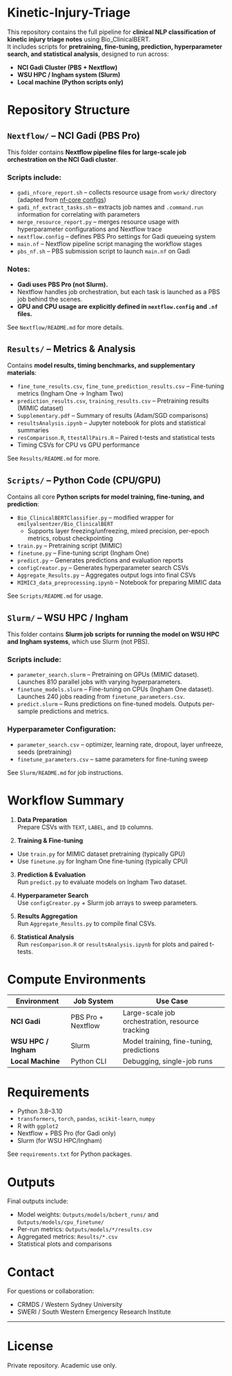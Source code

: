 # Kinetic-Injury-Triage

This repository contains the full pipeline for **clinical NLP classification of kinetic injury triage notes** using Bio_ClinicalBERT.  
It includes scripts for **pretraining, fine-tuning, prediction, hyperparameter search, and statistical analysis**, designed to run across:

- **NCI Gadi Cluster (PBS + Nextflow)**  
- **WSU HPC / Ingham system (Slurm)**  
- **Local machine (Python scripts only)**

# Repository Structure

## `Nextflow/` – NCI Gadi (PBS Pro)

This folder contains **Nextflow pipeline files for large-scale job orchestration on the NCI Gadi cluster**.

### Scripts include:

- `gadi_nfcore_report.sh` – collects resource usage from `work/` directory (adapted from [nf-core configs](https://nf-co.re/configs/nci_gadi/))  
- `gadi_nf_extract_tasks.sh` – extracts job names and `.command.run` information for correlating with parameters  
- `merge_resource_report.py` – merges resource usage with hyperparameter configurations and Nextflow trace  
- `nextflow.config` – defines PBS Pro settings for Gadi queueing system  
- `main.nf` – Nextflow pipeline script managing the workflow stages  
- `pbs_nf.sh` – PBS submission script to launch `main.nf` on Gadi  

### Notes:

- **Gadi uses PBS Pro (not Slurm).**  
- Nextflow handles job orchestration, but each task is launched as a PBS job behind the scenes.  
- **GPU and CPU usage are explicitly defined in `nextflow.config` and `.nf` files.**

See `Nextflow/README.md` for more details.



## `Results/` – Metrics & Analysis

Contains **model results, timing benchmarks, and supplementary materials**:

- `fine_tune_results.csv`, `fine_tune_prediction_results.csv` – Fine-tuning metrics (Ingham One → Ingham Two)  
- `prediction_results.csv`, `training_results.csv` – Pretraining results (MIMIC dataset)  
- `Supplementary.pdf` – Summary of results (Adam/SGD comparisons)  
- `resultsAnalysis.ipynb` – Jupyter notebook for plots and statistical summaries  
- `resComparison.R`, `ttestAllPairs.R` – Paired t-tests and statistical tests  
- Timing CSVs for CPU vs GPU performance

See `Results/README.md` for more.


## `Scripts/` – Python Code (CPU/GPU)

Contains all core **Python scripts for model training, fine-tuning, and prediction**:

- `Bio_ClinicalBERTClassifier.py` – modified wrapper for `emilyalsentzer/Bio_ClinicalBERT`  
    - Supports layer freezing/unfreezing, mixed precision, per-epoch metrics, robust checkpointing  
- `train.py` – Pretraining script (MIMIC)  
- `finetune.py` – Fine-tuning script (Ingham One)  
- `predict.py` – Generates predictions and evaluation reports  
- `configCreator.py` – Generates hyperparameter search CSVs  
- `Aggregate_Results.py` – Aggregates output logs into final CSVs  
- `MIMIC3_data_preprocessing.ipynb` – Notebook for preparing MIMIC data

See `Scripts/README.md` for usage.



## `Slurm/` – WSU HPC / Ingham

This folder contains **Slurm job scripts for running the model on WSU HPC and Ingham systems**, which use Slurm (not PBS).

### Scripts include:

- `parameter_search.slurm` – Pretraining on GPUs (MIMIC dataset). Launches 810 parallel jobs with varying hyperparameters.  
- `finetune_models.slurm` – Fine-tuning on CPUs (Ingham One dataset). Launches 240 jobs reading from `finetune_parameters.csv`.  
- `predict.slurm` – Runs predictions on fine-tuned models. Outputs per-sample predictions and metrics.

### Hyperparameter Configuration:

- `parameter_search.csv` – optimizer, learning rate, dropout, layer unfreeze, seeds (pretraining)  
- `finetune_parameters.csv` – same parameters for fine-tuning sweep  

See `Slurm/README.md` for job instructions.




# Workflow Summary

1. **Data Preparation**  
Prepare CSVs with `TEXT`, `LABEL`, and `ID` columns.

2. **Training & Fine-tuning**  
- Use `train.py` for MIMIC dataset pretraining (typically GPU)  
- Use `finetune.py` for Ingham One fine-tuning (typically CPU)

3. **Prediction & Evaluation**  
Run `predict.py` to evaluate models on Ingham Two dataset.

4. **Hyperparameter Search**  
Use `configCreator.py` + Slurm job arrays to sweep parameters.

5. **Results Aggregation**  
Run `Aggregate_Results.py` to compile final CSVs.

6. **Statistical Analysis**  
Run `resComparison.R` or `resultsAnalysis.ipynb` for plots and paired t-tests.



# Compute Environments

| Environment | Job System | Use Case |
|-------------|------------|----------|
| **NCI Gadi** | PBS Pro + Nextflow | Large-scale job orchestration, resource tracking |
| **WSU HPC / Ingham** | Slurm | Model training, fine-tuning, predictions |
| **Local Machine** | Python CLI | Debugging, single-job runs |


# Requirements

- Python 3.8–3.10  
- `transformers`, `torch`, `pandas`, `scikit-learn`, `numpy`  
- R with `ggplot2`  
- Nextflow + PBS Pro (for Gadi only)  
- Slurm (for WSU HPC/Ingham)

See `requirements.txt` for Python packages.


# Outputs

Final outputs include:

- Model weights: `Outputs/models/bcbert_runs/` and `Outputs/models/cpu_finetune/`  
- Per-run metrics: `Outputs/models/*/results.csv`  
- Aggregated metrics: `Results/*.csv`  
- Statistical plots and comparisons


# Contact

For questions or collaboration:  
- CRMDS / Western Sydney University
- SWERI / South Western Emergency Research Institute 

---

# License

Private repository. Academic use only.
